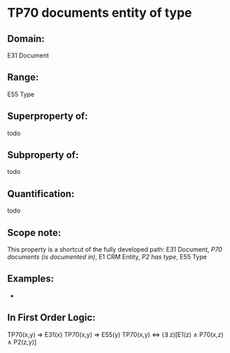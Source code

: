 # TP70 documents entity of type

## Domain: 

E31 Document

## Range: 

E55 Type

## Superproperty of: 

todo

## Subproperty of: 

todo

## Quantification: 

todo

## Scope note: 

This property is a shortcut of the fully developed path: E31 Document, _P70 documents (is documented in)_, E1 CRM Entity, _P2 has type_, E55 Type

## Examples: 

* 

## In First Order Logic: 

TP70(x,y) ⇒ E31(x)
TP70(x,y) ⇒ E55(y)
TP70(x,y) ⇔ (∃ z)[E1(z) ∧ P70(x,z) ∧ P2(z,y)]

